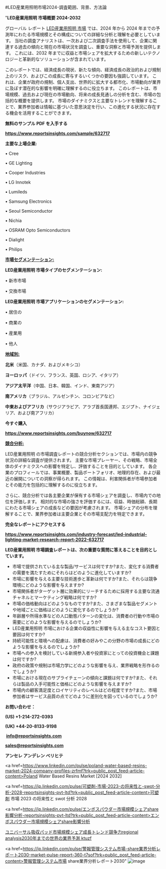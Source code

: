 #LED産業用照明市場2024-調査範囲、背景、方法論

"<strong>LED産業用照明 市場概要 2024-2032</strong>

グローバル レポート <a href=https://www.reportsinsights.com/sample/632717>LED産業用照明 市場</a> では、2024 年から 2024 年までの予測年にわたる市場規模とその構成についての詳細な分析と理解を必要としています。 当社の調査アナリストは、一次および二次調査手法を使用して、企業に関連する過去の傾向と現在の市場状況を調査し、重要な洞察と市場予測を提供します。 これには、2032 年までに収益と市場シェアを拡大​​するための新しいテクノロジーと革新的なソリューションが含まれています。

このレポートでは、経済成長の現状、新たな傾向、経済成長の政治的および規制上のリスク、およびこの成長に寄与するいくつかの要因も強調しています。 これは、企業が政府の規制、個人支出、世界的に拡大する都市化、市場動向が業界に及ぼす潜在的な影響を明確に理解するのに役立ちます。 このレポートは、市場規模、過去および現在の市場動向、将来の成長見通しの分析を含む、市場の包括的な概要を提供します。 市場のダイナミクスと主要なトレンドを理解することで、業界参加者は情報に基づいた意思決定を行い、この進化する状況に存在する機会を活用することができます。

<strong><b>無料のサンプル PDF を入手する</b></strong>

<a href=https://www.reportsinsights.com/sample/632717><strong><u>https://www.reportsinsights.com/sample/632717</u></strong></a>

<strong>主要な上場企業:</strong>

• Cree

• GE Lighting

• Cooper Industries

• LG Innotek

• Lumileds

• Samsung Electronics

• Seoul Semiconductor

• Nichia

• OSRAM Opto Semiconductors

• Dialight

• Philips

<strong><u>市場セグメンテーション</u></strong><strong><u>:</u></strong>

<strong>LED産業用照明 市場タイプのセグメンテーション:</strong>

• 新市市場

• 交換市場

<strong>LED産業用照明 市場アプリケーションのセグメンテーション:</strong>

• 居住の

• 商業の

• 産業用

• 他人

<strong><u>地域別</u></strong><strong><u>:</u></strong>

<strong>北米</strong>（米国、カナダ、およびメキシコ）

<strong>ヨーロッパ</strong>（ドイツ、フランス、英国、ロシア、イタリア）

<strong>アジア太平洋</strong>（中国、日本、韓国、インド、東南アジア）

<strong>南アメリカ</strong>（ブラジル、アルゼンチン、コロンビアなど）

<strong>中東およびアフリカ</strong>（サウジアラビア、アラブ首長国連邦、エジプト、ナイジェリア、および南アフリカ）

<strong>今すぐ購入</strong>

<a href=https://www.reportsinsights.com/buynow/632717><strong><u>https://www.reportsinsights.com/buynow/632717</u></strong></a>

<strong><u>競合分析:</u></strong>

LED産業用照明 の市場調査レポートの競合分析セクションでは、市場内の競争状況の詳細な調査が提供されます。 主要な市場プレーヤー、その戦略、市場全体のダイナミクスへの影響を特定し、評価することを目的としています。 各企業のプロフィールでは、事業概要、製品ポートフォリオ、地理的存在、および最近の展開についての洞察が得られます。 この情報は、利害関係者が市場参加者とその能力を包括的に理解するのに役立ちます。

さらに、競合分析では各主要企業が保有する市場シェアを調査し、市場内での地位を評価します。 相対的な市場の強さを評価するには、収益、時価総額、長期にわたる市場シェアの成長などの要因が考慮されます。 市場シェアの分布を理解することで、業界参加者は主要企業とその市場支配力を特定できます。

<strong>完全なレポートにアクセスする</strong>

<a href=https://www.reportsinsights.com/industry-forecast/led-industrial-lighting-market-research-report-2022-632717><strong><u><b>https://www.reportsinsights.com/industry-forecast/led-industrial-lighting-market-research-report-2022-632717</b></u></strong></a>

<strong><b>LED産業用照明 市場調査レポートは、次の重要な質問に答えることを目的としています。</b></strong>
<ul>
  <li>市場で提供されている主な製品/サービスは何ですか?また、変化する消費者の需要を満たすためにそれらはどのように進化していますか?</li>
  <li>市場に影響を与える主要な技術進歩と革新は何ですか?また、それらは競争環境にどのような影響を与えますか?</li>
  <li>市場関係者がターゲット層に効果的にリーチするために採用する主要な流通チャネルとマーケティング戦略は何ですか?</li>
  <li>市場の価格動向はどのようなものですか?また、さまざまな製品セグメントや地域ごとに価格はどのように変化するのでしょうか?</li>
  <li>年齢層や所得水準などの人口動態パターンの変化は、消費者の行動や市場の需要にどのような影響を与えるのでしょうか?</li>
  <li>LED産業用照明 市場における企業の収益性に影響を与える主なコスト要因と要因は何ですか?</li>
  <li>持続可能性と環境への配慮は、消費者の好みやこの分野の市場の成長にどのような影響を与えるのでしょうか?</li>
  <li>市場への参入を検討している新規参入者や投資家にとっての投資機会と課題は何ですか?</li>
  <li>政府の政策や規制は市場力学にどのような影響を与え、業界戦略を形作るのでしょうか?</li>
  <li>市場における現在のサプライチェーンの傾向と課題は何ですか?また、それらは製品の入手可能性と価格にどのような影響を与えますか?</li>
  <li>市場内の顧客満足度とロイヤリティのレベルはどの程度ですか?また、市場参加者はサービス品質の点でどのように差別化を図っているのでしょうか?</li>
</ul>
<strong>お問い合わせ：</strong>

<strong>(US) +1-214-272-0393</strong>

<strong>(UK) +44-20-8133-9198</strong>

<strong> </strong><a href=info@reportsinsights.com><strong><u>info@reportsinsights.com</u></strong></a>

<a href=sales@reportsinsights.com><strong><u>sales@reportsinsights.com</u></strong></a>

<strong>アンセレ アンデレン ベリヒテ</strong>

<a href=https://www.linkedin.com/pulse/poland-water-based-resins-market-2024-company-profiles-zrfmf?trk=public_post_feed-article-content>Poland Water Based Resins Market [2024 2032]</a>

<a href=https://jp.linkedin.com/pulse/可塑剤-市場-2023-の将来性と-swot-分析-2028-reportsinsights-pvt-ltd?trk=public_post_feed-article-content>可塑剤 市場 2023 の将来性と swot 分析 2028</a>

<a href=https://jp.linkedin.com/pulse/エンボスパウダー市場規模シェアshare影響分析-reportsinsights-pvt-ltd?trk=public_post_feed-article-content>エンボスパウダー市場規模シェアshare影響分析</a>

<a href=https://www.linkedin.com/pulse/ユニバーサル吸収パッド市場規模シェア成長トレンド競争力regional-analysis2030年までの世界の業界予測-ktuzf/>ユニバーサル吸収パッド市場規模シェア成長トレンド競争力regional analysis2030年までの世界の業界予測 ktuzf</a>

<a href=https://jp.linkedin.com/pulse/警報管理システム市場-share業界分析レポート2030-market-pulse-report-360-t7sof?trk=public_post_feed-article-content>警報管理システム市場 share業界分析レポート2030</a>"
![image](https://github.com/aanak123/RIMarketer1/assets/158471119/aec561de-1ec8-4da9-844a-508092c24ccd)
